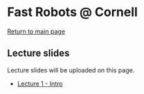 # Fast Robots @ Cornell

[Return to main page](../index.md)

## Lecture slides 

Lecture slides will be uploaded on this page.

* [Lecture 1 - Intro](./FastRobots2025_Lecture1_Introduction.pdf)
<!-- * [Lecture 2 - Transformation Matrices]
* [Lecture 3 - Sensors I]
* [Lecture 4 - Sensors II / IMU], [code](./Lecture4-IMU.ino)
* [Lecture 5 - EMI and Wiring], [worksheet]
* [Lecture 6 - Batteries and Actuators]
* [Lecture 7 - PID control](./FastRobots-7-PID(2022).pdf)
* [Lecture 8 - PID control, continued], [worksheet](https://bit.ly/3LIAxae)
* [Lecture 9 - Linear systems, recap]
* [Lecture 10 - Controllability]
* [Lecture 11 - Controllability/LQR], [Inverted Pendulum Github Repository](https://github.com/bertozzijr/Control_Bootcamp_S_Brunton)
* [Lecture 12 - Probability and Bayes Theorem]
* [Lecture 13 - Observability and Kalman Filters]
* [Lecture 14 - Local Planning and Map Representations]
* [Lecture 15 - Maps, Graph construction and Graph search]
* [Lecture 16 - Markov and Bayes Filter I]
* [Lecture 17 - Motion models]
* [Lecture 18 - Sensor models]
* [Lecture 19 - Bayes Filter II]
* [Lecture 20 - Simulator]
* [Lecture 21 - Particle Filters and intro to SLAM], [Video Lecture from 2023](https://www.youtube.com/watch?v=C0uK62BhDxA)
* [Lecture 22 - Ethics I]
* [Lectures 23 - Ethics II] -->



